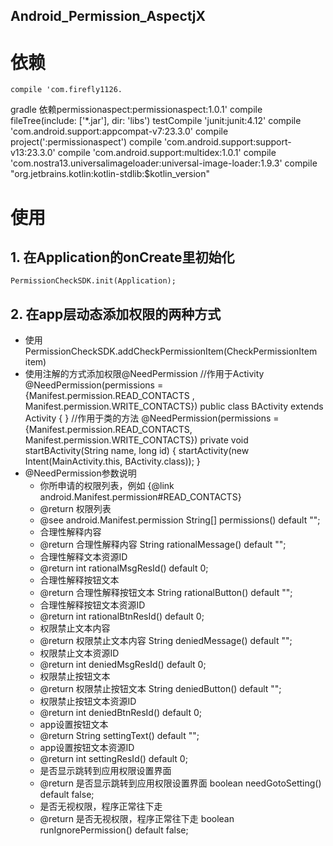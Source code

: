 Android_Permission_AspectjX
------------
# 依赖
    compile 'com.firefly1126.
gradle 依赖permissionaspect:permissionaspect:1.0.1'
    compile fileTree(include: ['*.jar'], dir: 'libs')
    testCompile 'junit:junit:4.12'
    compile 'com.android.support:appcompat-v7:23.3.0'
    compile project(':permissionaspect')
    compile 'com.android.support:support-v13:23.3.0'
    compile 'com.android.support:multidex:1.0.1'
    compile 'com.nostra13.universalimageloader:universal-image-loader:1.9.3'
    compile "org.jetbrains.kotlin:kotlin-stdlib:$kotlin_version"
# 使用
  ## 1. 在Application的onCreate里初始化
```
PermissionCheckSDK.init(Application);
```
  ## 2. 在app层动态添加权限的两种方式

* 使用PermissionCheckSDK.addCheckPermissionItem(CheckPermissionItem item)
* 使用注解的方式添加权限@NeedPermission
//作用于Activity
@NeedPermission(permissions = {Manifest.permission.READ_CONTACTS
        , Manifest.permission.WRITE_CONTACTS})
public class BActivity extends Activity {
}
//作用于类的方法
    @NeedPermission(permissions = {Manifest.permission.READ_CONTACTS, Manifest.permission.WRITE_CONTACTS})
    private void startBActivity(String name, long id) {
        startActivity(new Intent(MainActivity.this, BActivity.class));
    }
* @NeedPermission参数说明
     * 你所申请的权限列表，例如 {@link android.Manifest.permission#READ_CONTACTS}
     * @return 权限列表
     * @see android.Manifest.permission
    String[] permissions() default "";
     * 合理性解释内容
     * @return 合理性解释内容
    String rationalMessage() default "";
     * 合理性解释文本资源ID
     * @return
    int rationalMsgResId() default 0;
     * 合理性解释按钮文本
     * @return 合理性解释按钮文本
    String rationalButton() default "";
     * 合理性解释按钮文本资源ID
     * @return
    int rationalBtnResId() default 0;
     * 权限禁止文本内容
     * @return 权限禁止文本内容
    String deniedMessage() default "";
     * 权限禁止文本资源ID
     * @return
    int deniedMsgResId() default 0;
     * 权限禁止按钮文本
     * @return 权限禁止按钮文本
    String deniedButton() default "";
     * 权限禁止按钮文本资源ID
     * @return
    int deniedBtnResId() default 0;
     * app设置按钮文本
     * @return
    String settingText() default "";
     * app设置按钮文本资源ID
     * @return
    int settingResId() default 0;
     * 是否显示跳转到应用权限设置界面
     * @return 是否显示跳转到应用权限设置界面
    boolean needGotoSetting() default false;
    * 是否无视权限，程序正常往下走
     * @return 是否无视权限，程序正常往下走
    boolean runIgnorePermission() default false;



